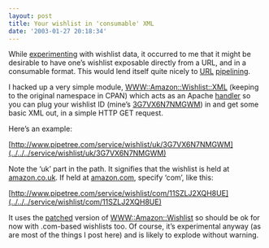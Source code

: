 ```yaml
---
layout: post
title: Your wishlist in 'consumable' XML
date: '2003-01-27 20:18:34'
---
```



While [experimenting](/2003/01/25/transferring-my-amazon-wishlist-to-allconsumingnet-2/) with wishlist data, it occurred to me that it might be desirable to have one’s wishlist exposable directly from a URL, and in a consumable format. This would lend itself quite nicely to [URL](http://udell.roninhouse.com/bytecols/2002-03-27.html) [pipelining](/2002/08/29/sidebars-mozilla-rss-old-and-new/).

I hacked up a very simple module, [WWW::Amazon::Wishlist::XML](/~dj/2003/01/WWW_Amazon_Wishlist_XML.pm) (keeping to the original namespace in CPAN) which acts as an Apache [handler](/~dj/2003/01/wishlist.conf) so you can plug your wishlist ID (mine’s [3G7VX6N7NMGWM](http://www.amazon.co.uk/exec/obidos/wishlist/3G7VX6N7NMGWM/026-9291044-8526042)) in and get some basic XML out, in a simple HTTP GET request.

Here’s an example:

[http://www.pipetree.com/service/wishlist/uk/3G7VX6N7NMGWM](../../../service/wishlist/uk/3G7VX6N7NMGWM)

Note the ‘uk’ part in the path. It signifies that the wishlist is held at [amazon.co.uk](http://www.amazon.co.uk/). If held at [amazon.com](http://www.amazon.com/), specify ‘com’, like this:

[http://www.pipetree.com/service/wishlist/com/11SZLJ2XQH8UE](../../../service/wishlist/com/11SZLJ2XQH8UE)

It uses the [patched](../../../%7Edj/2003/01/Wishlist.pm.diff.txt) version of [WWW::Amazon::Wishlist](http://search.cpan.org/author/SIMONW/WWW-Amazon-Wishlist-0.85/) so should be ok for now with .com-based wishlists too. Of course, it’s experimental anyway (as are most of the things I post here) and is likely to explode without warning.


